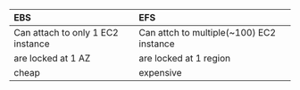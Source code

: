 | EBS | EFS |
|:--- |:--- |
| Can attach to only 1 EC2 instance |  Can attch to multiple(~100) EC2 instance |
| are locked at 1 AZ | are locked at 1 region |
| cheap | expensive |


